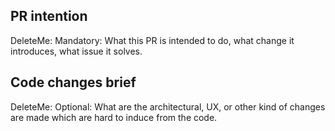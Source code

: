 ## PR intention
DeleteMe: Mandatory: What this PR is intended to do, what change it introduces, what issue it solves.

## Code changes brief
DeleteMe: Optional: What are the architectural, UX, or other kind of changes are made which are hard to induce from the code.

